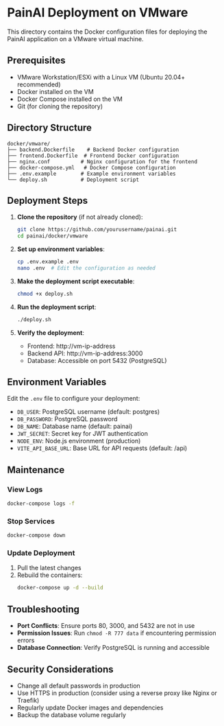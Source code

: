 # PainAI Deployment on VMware

This directory contains the Docker configuration files for deploying the PainAI application on a VMware virtual machine.

## Prerequisites

- VMware Workstation/ESXi with a Linux VM (Ubuntu 20.04+ recommended)
- Docker installed on the VM
- Docker Compose installed on the VM
- Git (for cloning the repository)

## Directory Structure

```
docker/vmware/
├── backend.Dockerfile    # Backend Docker configuration
├── frontend.Dockerfile  # Frontend Docker configuration
├── nginx.conf          # Nginx configuration for the frontend
├── docker-compose.yml   # Docker Compose configuration
├── .env.example        # Example environment variables
└── deploy.sh           # Deployment script
```

## Deployment Steps

1. **Clone the repository** (if not already cloned):
   ```bash
   git clone https://github.com/yourusername/painai.git
   cd painai/docker/vmware
   ```

2. **Set up environment variables**:
   ```bash
   cp .env.example .env
   nano .env  # Edit the configuration as needed
   ```

3. **Make the deployment script executable**:
   ```bash
   chmod +x deploy.sh
   ```

4. **Run the deployment script**:
   ```bash
   ./deploy.sh
   ```

5. **Verify the deployment**:
   - Frontend: http://vm-ip-address
   - Backend API: http://vm-ip-address:3000
   - Database: Accessible on port 5432 (PostgreSQL)

## Environment Variables

Edit the `.env` file to configure your deployment:

- `DB_USER`: PostgreSQL username (default: postgres)
- `DB_PASSWORD`: PostgreSQL password
- `DB_NAME`: Database name (default: painai)
- `JWT_SECRET`: Secret key for JWT authentication
- `NODE_ENV`: Node.js environment (production)
- `VITE_API_BASE_URL`: Base URL for API requests (default: /api)

## Maintenance

### View Logs
```bash
docker-compose logs -f
```

### Stop Services
```bash
docker-compose down
```

### Update Deployment
1. Pull the latest changes
2. Rebuild the containers:
   ```bash
   docker-compose up -d --build
   ```

## Troubleshooting

- **Port Conflicts**: Ensure ports 80, 3000, and 5432 are not in use
- **Permission Issues**: Run `chmod -R 777 data` if encountering permission errors
- **Database Connection**: Verify PostgreSQL is running and accessible

## Security Considerations

- Change all default passwords in production
- Use HTTPS in production (consider using a reverse proxy like Nginx or Traefik)
- Regularly update Docker images and dependencies
- Backup the database volume regularly
